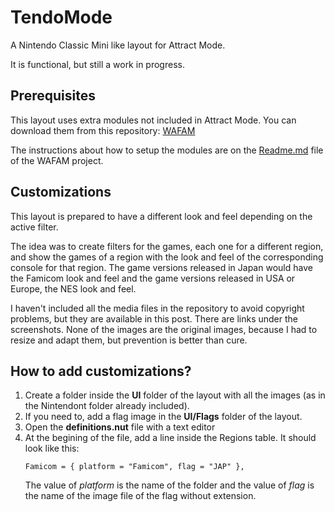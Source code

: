 # TendoMode
A Nintendo Classic Mini like layout for Attract Mode.

It is functional, but still a work in progress.

## Prerequisites
This layout uses extra modules not included in Attract Mode. You can download them from this repository: [WAFAM](https://github.com/Ryback2501/wafam)

The instructions about how to setup the modules are on the [Readme.md](https://github.com/Ryback2501/wafam/blob/master/Readme.md) file of the WAFAM project.

## Customizations
This layout is prepared to have a different look and feel depending on the active filter.

The idea was to create filters for the games, each one for a different region, and show the games of a region with the look and feel of the corresponding console for that region. The game versions released in Japan would have the Famicom look and feel and the game versions released in USA or Europe, the NES look and feel.

I haven't included all the media files in the repository to avoid copyright problems, but they are available in this post. There are links under the screenshots. None of the images are the original images, because I had to resize and adapt them, but prevention is better than cure.

## How to add customizations?
1. Create a folder inside the **UI** folder of the layout with all the images (as in the Nintendont folder already included).
2. If you need to, add a flag image in the **UI/Flags** folder of the layout.
3. Open the **definitions.nut** file with a text editor
4. At the begining of the file, add a line inside the Regions table. It should look like this:
    ````squirrel
    Famicom = { platform = "Famicom", flag = "JAP" },
    ````
    The value of *platform* is the name of the folder and the value of *flag* is the name of the image file of the flag without extension.
